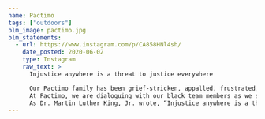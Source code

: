 ```yaml
---
name: Pactimo
tags: ["outdoors"]
blm_image: pactimo.jpg
blm_statements:
  - url: https://www.instagram.com/p/CA858HNl4sh/
    date_posted: 2020-06-02
    type: Instagram
    raw_text: >
      Injustice anywhere is a threat to justice everywhere

      Our Pactimo family has been grief-stricken, appalled, frustrated, and angered by the tragic and unnecessary killing of George Floyd. We unequivocally condemn his murder, along with the senseless and brutal deaths of Ahmaud, Breonna, Eric, Sandra, Michael, Tamir, Trayvon, and countless unnamed victims. Sadly, our nation has a long history of racial injustice and discriminatory treatment of Black Americans. It is far beyond time for this to stop. We add our voice to the call for meaningful and positive changes that will turn the tide of systemic racism and injustice that exists in our nation. We believe there must be change in our legal and law enforcement systems to provide better protection for people of color. We also believe there must be much greater efforts made to educate our citizens on the harmful effects of racism upon all.
      At Pactimo, we are dialoguing with our black team members as we strive to find ways to provide help to those on the front lines fighting racism and inequality in our nation. We are donating $5000 each to the NAACP Legal Defense Fund (naacpldt.org) and the Embrace Race (embracerace.org) organizations. We have also added both of these organizations to our Ripples of Hope campaign in which we donate $40 of every jersey sold. This campaign is inspired by the words of Robert F. Kennedy who spoke out against racism while in apartheid South Africa.
      As Dr. Martin Luther King, Jr. wrote, “Injustice anywhere is a threat to justice everywhere.” There have always been Americans, of all races, who have stood against injustice and have striven to make America into a great nation. It has been gratifying to see the courage of peaceful protesters. It has also been encouraging to see some members of law enforcement not only condemn the actions of the Minneapolis police officer, but also join in prayer, arm in arm with protesters. Our hope and prayer is that this time will lead to the realization of Dr. King’s dream of a world where people are “not judged by the color of their skin, but by the content of their character.” We are determined to be part of that solution.
---
```

